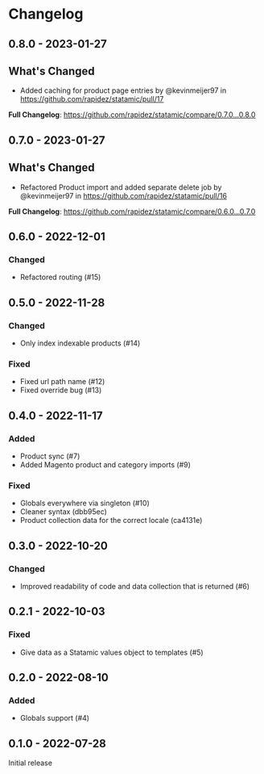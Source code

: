 # Changelog 

## 0.8.0 - 2023-01-27

## What's Changed
* Added caching for product page entries by @kevinmeijer97 in https://github.com/rapidez/statamic/pull/17


**Full Changelog**: https://github.com/rapidez/statamic/compare/0.7.0...0.8.0

## 0.7.0 - 2023-01-27

## What's Changed
* Refactored Product import and added separate delete job by @kevinmeijer97 in https://github.com/rapidez/statamic/pull/16


**Full Changelog**: https://github.com/rapidez/statamic/compare/0.6.0...0.7.0

## 0.6.0 - 2022-12-01

### Changed

- Refactored routing (#15)

## 0.5.0 - 2022-11-28

### Changed

- Only index indexable products (#14)

### Fixed

- Fixed url path name (#12)
- Fixed override bug (#13)

## 0.4.0 - 2022-11-17

### Added

- Product sync (#7)
- Added Magento product and category imports (#9)

### Fixed

- Globals everywhere via singleton (#10)
- Cleaner syntax (dbb95ec)
- Product collection data for the correct locale (ca4131e)

## 0.3.0 - 2022-10-20

### Changed

- Improved readability of code and data collection that is returned (#6)

## 0.2.1 - 2022-10-03

### Fixed

- Give data as a Statamic values object to templates (#5)

## 0.2.0 - 2022-08-10

### Added

- Globals support (#4)

## 0.1.0 - 2022-07-28

Initial release

